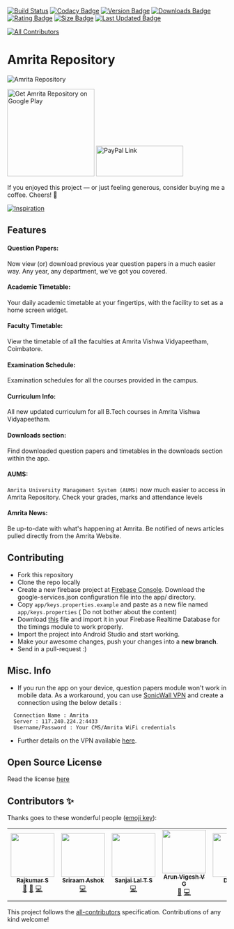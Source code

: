 [![Build Status](https://travis-ci.com/rajkumaar23/amrita-repository.svg?branch=master)](https://travis-ci.com/rajkumaar23/amrita-repository) [![Codacy Badge](https://api.codacy.com/project/badge/Grade/c6f10dfede144eebbafbacdcda684287)](https://www.codacy.com/manual/rajkumaar23/amrita-repository?utm_source=github.com&amp;utm_medium=referral&amp;utm_content=rajkumaar23/amrita-repository&amp;utm_campaign=Badge_Grade) [![Version Badge](https://img.shields.io/endpoint?url=https://api-playstore.rajkumaar.co.in/version?id=in.co.rajkumaar.amritarepo&color=blue)](http://bit.ly/amritarepo) [![Downloads Badge](https://img.shields.io/endpoint?url=https://api-playstore.rajkumaar.co.in/downloads?id=in.co.rajkumaar.amritarepo&color=success)](http://bit.ly/amritarepo) [![Rating Badge](https://img.shields.io/endpoint?url=https://api-playstore.rajkumaar.co.in/rating?id=in.co.rajkumaar.amritarepo&color=blueviolet)](http://bit.ly/amritarepo) [![Size Badge](https://img.shields.io/endpoint?url=https://api-playstore.rajkumaar.co.in/size?id=in.co.rajkumaar.amritarepo&color=informational)](http://bit.ly/amritarepo) [![Last Updated Badge](https://img.shields.io/endpoint?url=https://api-playstore.rajkumaar.co.in/lastUpdated?id=in.co.rajkumaar.amritarepo&color=orange)](http://bit.ly/amritarepo)

<!-- ALL-CONTRIBUTORS-BADGE:START - Do not remove or modify this section -->
[![All Contributors](https://img.shields.io/badge/all_contributors-5-orange.svg?style=flat-square)](#contributors-)
<!-- ALL-CONTRIBUTORS-BADGE:END -->

# Amrita Repository
![Amrita Repository](banner.jpg?raw=true)

[<img src="https://play.google.com/intl/en_us/badges/images/apps/en-play-badge-border.png" width="200"  alt="Get Amrita Repository on Google Play" />](https://play.google.com/store/apps/details?id=in.co.rajkumaar.amritarepo "Get Amrita Repository on Google Play") [<img src="blue.svg" width="200" height=70 alt="PayPal Link" />](https://paypal.me/rajkumaar23)

If you enjoyed this project — or just feeling generous, consider buying me a coffee. Cheers! :beers:

[![Inspiration](https://img.shields.io/badge/Inspired%20From-Amrita%20Info%20Desk-success?style=for-the-badge)](https://github.com/niranjan94/amrita-info-desk) 

## Features

#### Question Papers:
Now view (or) download previous year question papers in a much easier way. Any year, any department, we've got you covered.

#### Academic Timetable:
Your daily academic timetable at your fingertips, with the facility to set as a home screen widget.

#### Faculty Timetable:
View the timetable of all the faculties at Amrita Vishwa Vidyapeetham, Coimbatore.

#### Examination Schedule:
Examination schedules for all the courses provided in the campus.

#### Curriculum Info:
All new updated curriculum for all B.Tech courses in Amrita Vishwa Vidyapeetham.

#### Downloads section:
Find downloaded question papers and timetables in the downloads section within the app.

#### AUMS:
`Amrita University Management System (AUMS)` now much easier to access in Amrita Repository. Check your grades, marks and attendance levels

#### Amrita News:
Be up-to-date with what's happening at Amrita. Be notified of news articles pulled directly from the Amrita Website.

## Contributing
- Fork this repository
- Clone the repo locally
- Create a new firebase project at [Firebase Console](https://console.firebase.google.com/). Download the google-services.json configuration file into the app/ directory.
- Copy `app/keys.properties.example` and paste as a new file named `app/keys.properties` ( Do not bother about the content)
- Download [this](https://raw.githubusercontent.com/rajkumaar23/amrita-repository/master/timings.json) file and import it in your Firebase Realtime Database for the timings module to work properly.
- Import the project into Android Studio and start working.
- Make your awesome changes, push your changes into a **new branch**.
- Send in a pull-request :)

## Misc. Info
- If you run the app on your device, question papers module won't work in mobile data. As a workaround, you can use [SonicWall VPN](https://play.google.com/store/apps/details?id=com.sonicwall.mobileconnect&hl=en) and create a connection using the below details :
```
  Connection Name : Amrita
  Server : 117.240.224.2:4433
  Username/Password : Your CMS/Amrita WiFi credentials
```
- Further details on the VPN available [here](https://intranet.cb.amrita.edu/?q=node/684).

## Open Source License

Read the license [here](https://github.com/rajkumaar23/AmritaRepo/blob/master/LICENSE)

## Contributors ✨

Thanks goes to these wonderful people ([emoji key](https://allcontributors.org/docs/en/emoji-key)):

<!-- ALL-CONTRIBUTORS-LIST:START - Do not remove or modify this section -->
<!-- prettier-ignore-start -->
<!-- markdownlint-disable -->
<table>
  <tr>
    <td align="center"><a href="https://rajkumaar.co.in"><img src="https://avatars1.githubusercontent.com/u/37476886?v=4" width="100px;" alt=""/><br /><sub><b>Rajkumar S</b></sub></a><br /><a href="https://github.com/rajkumaar23/amrita-repository/commits?author=rajkumaar23" title="Documentation">📖</a> <a href="#design-rajkumaar23" title="Design">🎨</a> <a href="https://github.com/rajkumaar23/amrita-repository/commits?author=rajkumaar23" title="Code">💻</a></td>
    <td align="center"><a href="https://github.com/sa276"><img src="https://avatars0.githubusercontent.com/u/62176377?v=4" width="100px;" alt=""/><br /><sub><b>Sriraam Ashok</b></sub></a><br /><a href="https://github.com/rajkumaar23/amrita-repository/commits?author=sa276" title="Code">💻</a></td>
    <td align="center"><a href="https://github.com/sanjailal"><img src="https://avatars1.githubusercontent.com/u/38038951?v=4" width="100px;" alt=""/><br /><sub><b>Sanjai Lal T S</b></sub></a><br /><a href="https://github.com/rajkumaar23/amrita-repository/commits?author=sanjailal" title="Code">💻</a></td>
    <td align="center"><a href="https://github.com/ArunVigesh"><img src="https://avatars2.githubusercontent.com/u/36444828?v=4" width="100px;" alt=""/><br /><sub><b>Arun Vigesh V G</b></sub></a><br /><a href="#design-ArunVigesh" title="Design">🎨</a> <a href="https://github.com/rajkumaar23/amrita-repository/commits?author=ArunVigesh" title="Code">💻</a></td>
    <td align="center"><a href="https://github.com/ColdCoffee21"><img src="https://avatars0.githubusercontent.com/u/45462088?v=4" width="100px;" alt=""/><br /><sub><b>Dheeraj</b></sub></a><br /><a href="https://github.com/rajkumaar23/amrita-repository/commits?author=ColdCoffee21" title="Code">💻</a> <a href="#design-ColdCoffee21" title="Design">🎨</a></td>
  </tr>
</table>

<!-- markdownlint-enable -->
<!-- prettier-ignore-end -->
<!-- ALL-CONTRIBUTORS-LIST:END -->

This project follows the [all-contributors](https://github.com/all-contributors/all-contributors) specification. Contributions of any kind welcome!
